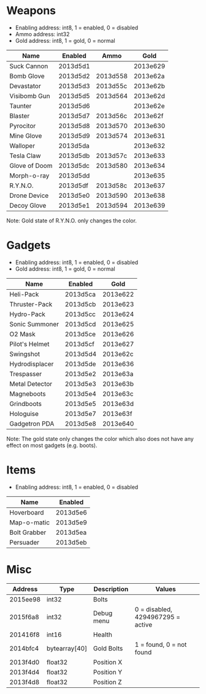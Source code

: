# Weapons

* Enabling address: int8, 1 = enabled, 0 = disabled
* Ammo address: int32
* Gold address: int8, 1 = gold, 0 = normal

| Name          | Enabled  | Ammo     | Gold     |
| ------------- | -------- | -------- | -------- |
| Suck Cannon   | 2013d5d1 |          | 2013e629 |
| Bomb Glove    | 2013d5d2 | 2013d558 | 2013e62a |
| Devastator    | 2013d5d3 | 2013d55c | 2013e62b |
| Visibomb Gun  | 2013d5d5 | 2013d564 | 2013e62d |
| Taunter       | 2013d5d6 |          | 2013e62e |
| Blaster       | 2013d5d7 | 2013d56c | 2013e62f |
| Pyrocitor     | 2013d5d8 | 2013d570 | 2013e630 |
| Mine Glove    | 2013d5d9 | 2013d574 | 2013e631 |
| Walloper      | 2013d5da |          | 2013e632 |
| Tesla Claw    | 2013d5db | 2013d57c | 2013e633 |
| Glove of Doom | 2013d5dc | 2013d580 | 2013e634 |
| Morph-o-ray   | 2013d5dd |          | 2013e635 |
| R.Y.N.O.      | 2013d5df | 2013d58c | 2013e637 |
| Drone Device  | 2013d5e0 | 2013d590 | 2013e638 |
| Decoy Glove   | 2013d5e1 | 2013d594 | 2013e639 |

Note: Gold state of R.Y.N.O. only changes the color.

# Gadgets

* Enabling address: int8, 1 = enabled, 0 = disabled
* Gold address: int8, 1 = gold, 0 = normal

| Name           | Enabled  | Gold     |
| -------------- | -------- | -------- |
| Heli-Pack      | 2013d5ca | 2013e622 |
| Thruster-Pack  | 2013d5cb | 2013e623 |
| Hydro-Pack     | 2013d5cc | 2013e624 |
| Sonic Summoner | 2013d5cd | 2013e625 |
| O2 Mask        | 2013d5ce | 2013e626 |
| Pilot's Helmet | 2013d5cf | 2013e627 |
| Swingshot      | 2013d5d4 | 2013e62c |
| Hydrodisplacer | 2013d5de | 2013e636 |
| Trespasser     | 2013d5e2 | 2013e63a |
| Metal Detector | 2013d5e3 | 2013e63b |
| Magneboots     | 2013d5e4 | 2013e63c |
| Grindboots     | 2013d5e5 | 2013e63d |
| Hologuise      | 2013d5e7 | 2013e63f |
| Gadgetron PDA  | 2013d5e8 | 2013e640 |

Note: The gold state only changes the color which also does not have any effect on most gadgets (e.g. boots).

# Items

* Enabling address: int8, 1 = enabled, 0 = disabled

| Name         | Enabled  |
| ------------ | -------- |
| Hoverboard   | 2013d5e6 |
| Map-o-matic  | 2013d5e9 |
| Bolt Grabber | 2013d5ea |
| Persuader    | 2013d5eb |

# Misc

| Address  | Type          | Description | Values                            |
| -------- | ------------- | ----------- | --------------------------------- |
| 2015ee98 | int32         | Bolts       |                                   |
| 2015f6a8 | int32         | Debug menu  | 0 = disabled, 4294967295 = active |
| 201416f8 | int16         | Health      |                                   |
| 2014bfc4 | bytearray[40] | Gold Bolts  | 1 = found, 0 = not found          |
| 2013f4d0 | float32       | Position X  |                                   |
| 2013f4d4 | float32       | Position Y  |                                   |
| 2013f4d8 | float32       | Position Z  |                                   |